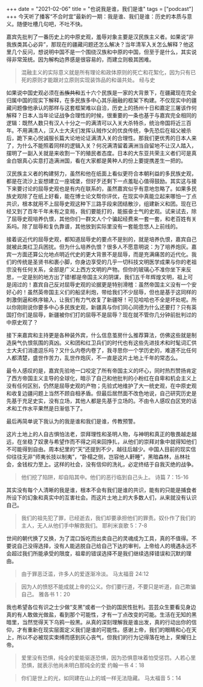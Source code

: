 +++ 
date = "2021-02-06"
title = "也说我是谁，我们是谁"
tags = ["podcast"]
+++
今天听了播客“不合时宜”最新的一期：我是谁、我们是谁：历史的本质与意义。随便吐槽几句吧，不吐不快。

嘉宾先批判了一番历史上的中原史观，羞辱对象主要是汉民族主义者。如果说“非我族类其心必异”，那现在的疆藏问题还怎么解决？当年清军入关怎么解释？他这里几个反问，想说明中国不是一个围绕汉族和中原的中国，但至于是什么，其实说得非常笼统。因为解构边界感是很容易的，而建立则极其困难。

> 混融主义的实际意义就是所有理论和政体原则的死亡和花絮化，因为只有已死的原则才能跟对立原则实现装饰品的和谐共处。 经与史

如果说中国史观必须在~~五族共和~~五十六个民族是一家的大背景下，在疆藏现在完全归属中国的现实下解释，在多民族多中心其乐融融的框架下构建。不仅现实中的疆藏问题像他承认的那样与这套框架难以自洽，历史上的扬州十日和嘉定三屠该作何解释？日本人当年论证战争合理性的时候，很重要的一条也基于与嘉宾完全相同的逻辑：既然人数只有汉人十分之一的满清可以入关大杀特杀，统治帝国将近三百年。不用满清人，汉人士大夫们发挥认贼作父的优良传统，争先恐后在祖父被杀后，跪下来心悦诚服长篇大论地论证满清入关的合理性。那我们更优秀的日本人来了，为什么不能照着同样的逻辑入关？何况满清留着满洲当自留地不让汉人踏入，摆明了一副入关就是来收割一下的殖民者态度。日本的大东亚共荣主义者们可是真金白银真心实意打造满洲国，看在大家都是黄种人的份上要提携差生一把的。

汉民族主义者的构建努力，虽然和他在纸面上看似更符合本朝利益的多民族史观，都是在流沙上妄想建立一座城堡，但好歹还剩下一点羞耻心值得鼓励。其实这与接下来要讨论的屈辱史观也是有内在联系的，虽然嘉宾似乎有意地忽略了。如果多民族史观除了在纸上好看，能在博士论文帮你评优，在现实中真能立起来哪怕一丁点共识，根本就用不上屈辱史观这种下三路手段来团结散沙，组建新义和团。现在已经又到了百年千年未有之变局，我们要能打的，能振奋士气的史观。试来试去，除了屈辱史观培养仇恨，其他你们一群文人个个骗起经费来一套一套，和老百姓有关系吗。除了屈辱和复仇靠谱，其他放到实际里没有一套能忽悠人上前线的。

接着说近代的屈辱史观，都知道屈辱史的要点不是别的，就是培养仇恨，嘉宾自己就被此类红卫兵困扰。但为什么培养仇恨？很多人不愿意明说：为了培养炮灰。嘉宾一方面还算公允地点明近代史的更大背景不是屈辱，而是充满痛苦的近代化。我们的传统是圣贤书和裹小脚，你身边享受的几乎一切科技文明医学成果与你的老祖宗没有任何关系，全部是广义上西方文明的产物。但你的玻璃心不准你坐下来反思，一定是别的地方出了错!都是帝国主义的阴谋，我们五千年辉煌文明，祖上可是阔过的！嘉宾自己反对屈辱史观的论据更是特别滑稽：虽然帝国主义没有一个安好心的！虽然英帝国主义们的船坚利炮，带给我们不少屈辱，但也是基于这同样的刺激倒逼和秩序输入，让我们有力气收复了新疆呀！可见哈哈也不全是坏处呢。所以你刚刚说你要多中心多民族史观，新疆真与你们同心同德为什么还要打？只有英国打你们是屈辱，新疆被你们打的屈辱不是屈辱？现在就不管你几分钟前批判过的中原史观了？

接下来嘉宾和主持更是各种装外宾，什么信息茧房什么推荐算法，仿佛这些就是制造戾气仇恨氛围的真凶。义和团和红卫兵们的时代也有这些先进技术和时髦词汇供士大夫们消遣逗乐吗？又什么内卷内卷了，我寻思你一个学历史的，难道不比任何人都清楚，盛世作苦力，乱世作炮灰，不一直是这片土地上千年的常态么。

最令人感叹的是，嘉宾先验地一口咬定了所有帝国主义的坏心，同时热烈赞扬肯定了西方帝国主义主导的全球化，暗示了自己和他批判的小粉红在自卑和机会主义上没有任何区别，仍然是屈辱史观的产物；先验式地维护了大一统史观，在中原史观和收复边疆问题上当然不顾自相矛盾。但最后居然面不改色地说，自己研究历史是先基于充足史实，没有立场，其他人都是先基于立场的。不由令人感叹白区党的话术和工作水平果然是日渐低下了。

最后再简单说下我认为的我是谁和我们是谁，传教预警。

这片土地上的人自古惧怕法老，崇拜理性和圣明人物，与神明和真正的敬畏越走越远，在坐稳了奴隶与希望作而不得之间来回挣扎，从他们的崇拜对象中就得知他们不可能得到自由。周本纪里的“天”还提到不少，越往后越少。中国人目前的现实信仰往往无非“师夷长技以制夷”，“卧榻之侧，岂容他人鼾睡”，黑暗森林，丛林社会，金钱权力至上。这样的社会，没有信仰的洗礼，必定终结于自我灭绝的战争。

> 他们挖了陷阱，却自陷其中。他们的恶行临到自己头上。  诗篇 7：15-16

其实没有每个人清晰的我是谁，根本不会有我们是谁的共识，能有的只能是捕食者所设下的幻象和真实中的互害社会。而这片土地上的大多数人们，从来就没有认识自己。

> 我们的祖先犯了罪，已经逝去，我们却要承担他们的罪责。奴仆作了我们的主人，无人从他们手中解救我们。 耶利米哀歌 5：7-8

世间的朝代换了又换，为了混口饭吃而出卖自己的灵魂成为工具，真的不值得。不要说自己没得选择，没有人能逃脱自己给自己下达的审判，上帝给人的境遇永远不会超过我们所能承受的限度，祖辈的错误选择不是我们继续选择错误和沉默的理由。

> 由于罪恶泛滥，许多人的爱逐渐冷淡。 马太福音 24:12

> 因为人的愤怒不能成就上帝的公义。你们要行道，不要只是听道，自己欺骗自己。 雅各书 1：20

我也希望各位有识之士少做“支黑”或者一个劲的国民性批判。芸芸众生要看见身边真的有人敢做光做盐，看到那个可能性，才有一丁点改变的可能。生活在无知的黑暗里，当然觉得天下乌鸦一般黑。从真的深刻理解我是谁出发，真的行动出你的信仰，才有重新在现实层面定义我们是谁的可能性。感谢上帝，我们的眼睛和心在天上，所以不必被现实束缚而感到灰心丧气，但我们的行为记得落在地上，荣耀归上帝。

> 爱里没有恐惧，纯全的爱能驱逐恐惧，因为恐惧意味着怕受惩罚。人若心里恐惧，就表示他尚未明白那纯全的爱 约翰一书 4：18

> 你们是世上的光，如同建在山上的城一样无法隐藏。 马太福音 5：14








